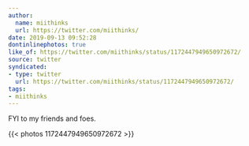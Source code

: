 ```yaml
---
author:
  name: miithinks
  url: https://twitter.com/miithinks/
date: 2019-09-13 09:52:28
dontinlinephotos: true
like_of: https://twitter.com/miithinks/status/1172447949650972672/
source: twitter
syndicated:
- type: twitter
  url: https://twitter.com/miithinks/status/1172447949650972672/
tags:
- miithinks
---
```


FYI to my friends and foes. 

{{< photos 1172447949650972672 >}}
